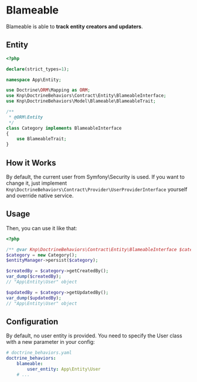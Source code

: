 # Blameable

Blameable is able to **track entity creators and updaters**.

## Entity

```php
<?php

declare(strict_types=1);

namespace App\Entity;

use Doctrine\ORM\Mapping as ORM;
use Knp\DoctrineBehaviors\Contract\Entity\BlameableInterface;
use Knp\DoctrineBehaviors\Model\Blameable\BlameableTrait;

/**
 * @ORM\Entity
 */
class Category implements BlameableInterface
{
    use BlameableTrait;
}
```

## How it Works

By default, the current user from Symfony\Security is used.
If you want to change it, just implement `Knp\DoctrineBehaviors\Contract\Provider\UserProviderInterface` yourself and override native service.

## Usage

Then, you can use it like that:

```php
<?php

/** @var Knp\DoctrineBehaviors\Contract\Entity\BlameableInterface $category */
$category = new Category();
$entityManager->persist($category);

$createdBy = $category->getCreatedBy();
var_dump($createdBy); 
// "App\Entity\User" object

$updatedBy = $category->getUpdatedBy();
var_dump($updatedBy);
// "App\Entity\User" object
```

## Configuration

By default, no user entity is provided. You need to specify the User class with a new parameter in your config:

```yaml
# doctrine_behaviors.yaml
doctrine_behaviors:
    blameable:
        user_entity: App\Entity\User
    # ...
```
